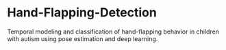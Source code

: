 # Hand-Flapping-Detection
Temporal modeling and classification of hand-flapping behavior in children with autism using pose estimation and deep learning.
